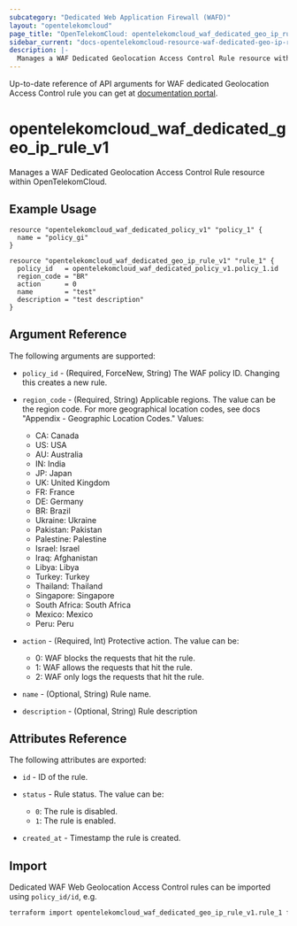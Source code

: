 ```yaml
---
subcategory: "Dedicated Web Application Firewall (WAFD)"
layout: "opentelekomcloud"
page_title: "OpenTelekomCloud: opentelekomcloud_waf_dedicated_geo_ip_rule_v1"
sidebar_current: "docs-opentelekomcloud-resource-waf-dedicated-geo-ip-rule-v1"
description: |-
  Manages a WAF Dedicated Geolocation Access Control Rule resource within OpenTelekomCloud.
---
```


Up-to-date reference of API arguments for WAF dedicated Geolocation Access Control rule you can get at
[documentation portal](https://docs.otc.t-systems.com/web-application-firewall-dedicated/api-ref/apis/rule_management/creating_a_geolocation_access_control_rule.html).

# opentelekomcloud_waf_dedicated_geo_ip_rule_v1

Manages a WAF Dedicated Geolocation Access Control Rule resource within OpenTelekomCloud.

## Example Usage

```hcl
resource "opentelekomcloud_waf_dedicated_policy_v1" "policy_1" {
  name = "policy_gi"
}

resource "opentelekomcloud_waf_dedicated_geo_ip_rule_v1" "rule_1" {
  policy_id   = opentelekomcloud_waf_dedicated_policy_v1.policy_1.id
  region_code = "BR"
  action      = 0
  name        = "test"
  description = "test description"
}
```

## Argument Reference

The following arguments are supported:

* `policy_id` - (Required, ForceNew, String) The WAF policy ID. Changing this creates a new rule.

* `region_code` - (Required, String) Applicable regions. The value can be the region code. For more geographical location codes, see docs "Appendix - Geographic Location Codes."
  Values:
  + CA: Canada
  + US: USA
  + AU: Australia
  + IN: India
  + JP: Japan
  + UK: United Kingdom
  + FR: France
  + DE: Germany
  + BR: Brazil
  + Ukraine: Ukraine
  + Pakistan: Pakistan
  + Palestine: Palestine
  + Israel: Israel
  + Iraq: Afghanistan
  + Libya: Libya
  + Turkey: Turkey
  + Thailand: Thailand
  + Singapore: Singapore
  + South Africa: South Africa
  + Mexico: Mexico
  + Peru: Peru

* `action` - (Required, Int) Protective action.
  The value can be:
  + 0: WAF blocks the requests that hit the rule.
  + 1: WAF allows the requests that hit the rule.
  + 2: WAF only logs the requests that hit the rule.

* `name` - (Optional, String) Rule name.

* `description` - (Optional, String) Rule description

## Attributes Reference

The following attributes are exported:

* `id` -  ID of the rule.

* `status` - Rule status. The value can be:
  + `0`: The rule is disabled.
  + `1`: The rule is enabled.

* `created_at` - Timestamp the rule is created.

## Import

Dedicated WAF Web Geolocation Access Control rules can be imported using `policy_id/id`, e.g.

```sh
terraform import opentelekomcloud_waf_dedicated_geo_ip_rule_v1.rule_1 ff95e71c8ae74eba9887193ab22c5757/b39f3a5a1b4f447a8030f0b0703f47f5
```

